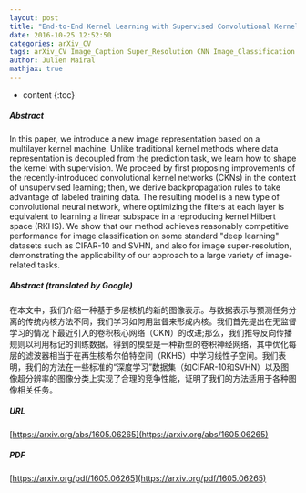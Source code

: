 ```yaml
---
layout: post
title: "End-to-End Kernel Learning with Supervised Convolutional Kernel Networks"
date: 2016-10-25 12:52:50
categories: arXiv_CV
tags: arXiv_CV Image_Caption Super_Resolution CNN Image_Classification Classification Deep_Learning Prediction
author: Julien Mairal
mathjax: true
---
```


* content
{:toc}

##### Abstract
In this paper, we introduce a new image representation based on a multilayer kernel machine. Unlike traditional kernel methods where data representation is decoupled from the prediction task, we learn how to shape the kernel with supervision. We proceed by first proposing improvements of the recently-introduced convolutional kernel networks (CKNs) in the context of unsupervised learning; then, we derive backpropagation rules to take advantage of labeled training data. The resulting model is a new type of convolutional neural network, where optimizing the filters at each layer is equivalent to learning a linear subspace in a reproducing kernel Hilbert space (RKHS). We show that our method achieves reasonably competitive performance for image classification on some standard "deep learning" datasets such as CIFAR-10 and SVHN, and also for image super-resolution, demonstrating the applicability of our approach to a large variety of image-related tasks.

##### Abstract (translated by Google)
在本文中，我们介绍一种基于多层核机的新的图像表示。与数据表示与预测任务分离的传统内核方法不同，我们学习如何用监督来形成内核。我们首先提出在无监督学习的情况下最近引入的卷积核心网络（CKN）的改进;那么，我们推导反向传播规则以利用标记的训练数据。得到的模型是一种新型的卷积神经网络，其中优化每层的滤波器相当于在再生核希尔伯特空间（RKHS）中学习线性子空间。我们表明，我们的方法在一些标准的“深度学习”数据集（如CIFAR-10和SVHN）以及图像超分辨率的图像分类上实现了合理的竞争性能，证明了我们的方法适用于各种图像相关任务。

##### URL
[https://arxiv.org/abs/1605.06265](https://arxiv.org/abs/1605.06265)

##### PDF
[https://arxiv.org/pdf/1605.06265](https://arxiv.org/pdf/1605.06265)

